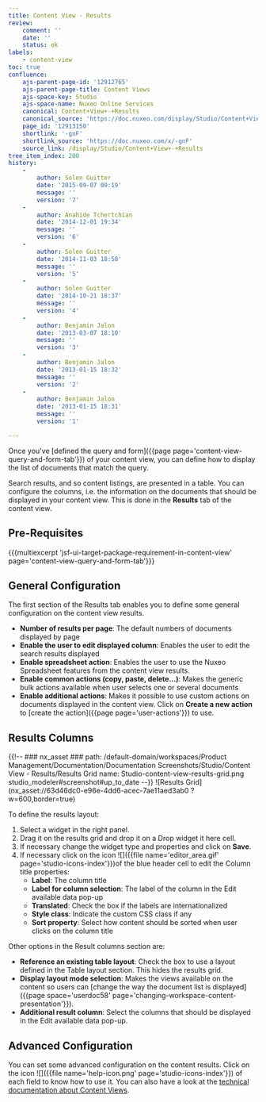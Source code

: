 ```yaml
---
title: Content View - Results
review:
    comment: ''
    date: ''
    status: ok
labels:
    - content-view
toc: true
confluence:
    ajs-parent-page-id: '12912765'
    ajs-parent-page-title: Content Views
    ajs-space-key: Studio
    ajs-space-name: Nuxeo Online Services
    canonical: Content+View+-+Results
    canonical_source: 'https://doc.nuxeo.com/display/Studio/Content+View+-+Results'
    page_id: '12913150'
    shortlink: '-gnF'
    shortlink_source: 'https://doc.nuxeo.com/x/-gnF'
    source_link: /display/Studio/Content+View+-+Results
tree_item_index: 200
history:
    -
        author: Solen Guitter
        date: '2015-09-07 09:19'
        message: ''
        version: '7'
    -
        author: Anahide Tchertchian
        date: '2014-12-01 19:34'
        message: ''
        version: '6'
    -
        author: Solen Guitter
        date: '2014-11-03 18:58'
        message: ''
        version: '5'
    -
        author: Solen Guitter
        date: '2014-10-21 18:37'
        message: ''
        version: '4'
    -
        author: Benjamin Jalon
        date: '2013-03-07 18:10'
        message: ''
        version: '3'
    -
        author: Benjamin Jalon
        date: '2013-01-15 18:32'
        message: ''
        version: '2'
    -
        author: Benjamin Jalon
        date: '2013-01-15 18:31'
        message: ''
        version: '1'

---
```

Once you've [defined the query and form]({{page page='content-view-query-and-form-tab'}}) of your content view, you can define how to display the list of documents that match the query.

Search results, and so content listings, are presented in a table. You can configure the columns, i.e. the information on the documents that should be displayed in your content view. This is done in the **Results** tab of the content view.

## Pre-Requisites

{{{multiexcerpt 'jsf-ui-target-package-requirement-in-content-view' page='content-view-query-and-form-tab'}}}

## General Configuration

The first section of the Results tab enables you to define some general configuration on the content view results.

*   **Number of results per page**: The default numbers of documents displayed by page
*   **Enable the user to edit displayed column**: Enables the user to edit the search results displayed
*   **Enable spreadsheet action**: Enables the user to use the Nuxeo Spreadsheet features from the content view results.
*   **Enable common actions (copy, paste, delete...)**: Makes the generic bulk actions available when user selects one or several documents
*   **Enable additional actions**: Makes it possible to use custom actions on documents displayed in the content view. Click on **Create a new action** to [create the action]({{page page='user-actions'}}) to use.

## Results Columns

{{!--     ### nx_asset ###
    path: /default-domain/workspaces/Product Management/Documentation/Documentation Screenshots/Studio/Content View - Results/Results Grid
    name: Studio-content-view-results-grid.png
    studio_modeler#screenshot#up_to_date
--}}
![Results Grid](nx_asset://63d46dc0-e96e-4dd6-acec-7ae11aed3ab0 ?w=600,border=true)

To define the results layout:

1.  Select a widget in the right panel.
2.  Drag it on the results grid and drop it on a Drop widget it here cell.
3.  If necessary change the widget type and properties and click on **Save**.
4.  If necessary click on the icon ![]({{file name='editor_area.gif' page='studio-icons-index'}})of the blue header cell to edit the Column title properties:
    *   **Label**: The column title
    *   **Label for column selection**: The label of the column in the Edit available data pop-up
    *   **Translated**: Check the box if the labels are internationalized
    *   **Style class**: Indicate the custom CSS class if any
    *   **Sort property**: Select how content should be sorted when user clicks on the column title

Other options in the Result columns section are:

*   **Reference an existing table layout**: Check the box to use a layout defined in the Table layout section. This hides the results grid.
*   **Display layout mode selection**: Makes the views available on the content so users can [change the way the document list is displayed]({{page space='userdoc58' page='changing-workspace-content-presentation'}}).
*   **Additional result column**: Select the columns that should be displayed in the Edit available data pop-up.

## Advanced Configuration

You can set some advanced configuration on the content results. Click on the icon ![]({{file name='help-icon.png' page='studio-icons-index'}}) of each field to know how to use it. You can also have a look at the [technical documentation about Content Views](http://doc.nuxeo.com/x/FQ4z).

